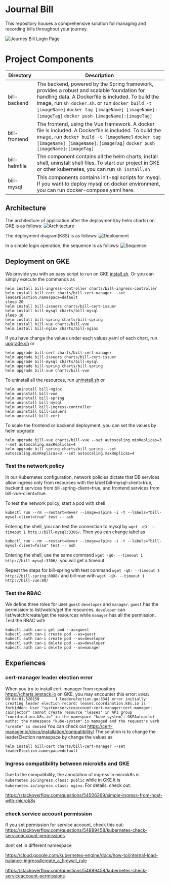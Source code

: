 # Journal Bill
This repository houses a comprehensive solution for managing and recording bills throughout your journey.

![Journey Bill Login Page](login.gif)

# Project Components

|  Directory   | Description                                                        |
|--------------|---------------------------------------------------------------|
| bill-backend| The backend, powered by the Spring framework, provides a robust and scalable foundation for handling data. A Dockerfile is included. To build the image, run `sh docker.sh`. or run `docker build -t [imageName]` `docker tag [imageName] [imageName]:[imageTag]` `docker push [imageName]:[imageTag]` |
| bill-frontend |The frontend, using the Vue framework. A docker file is included.  A Dockerfile is included. To build the image, run `docker build -t [imageName]` `docker tag [imageName] [imageName]:[imageTag]` `docker push [imageName]:[imageTag]` |
| bill-helmfile | The component contains all the helm charts, install shell, uninstall shell files. To start our project in GKE or other kubernetes, you can run `sh install.sh`                      |
| bill-mysql   | This components contains init-sql scripts for mysql. If you want to deploy mysql on docker environment, you can run docker-compose.yaml here. |

## Architecture
The architecture of application after the deployment(by helm charts) on GKE is as follows:
![Architecture](architecture.png)

The deployment diagram(K8S) is as follows:
![Deployment](deployment.png)

In a simple login operation, the sequence is as follows:
![Sequence](sequence.png)


## Deployment on GKE
We provide you with an easy script to run on GKE [install.sh](bill-helmfile/install.sh). Or
you can simply execute the commands as
```shell
helm install bill-ingress-controller charts/bill-ingress-controller
helm install bill-cert charts/bill-cert-manager --set leaderElection.namespace=default
sleep 20
helm install bill-issuers charts/bill-cert-issuer
helm install bill-mysql charts/bill-mysql
sleep 10
helm install bill-spring charts/bill-spring
helm install bill-vue charts/bill-vue
helm install bill-nginx charts/bill-nginx
```
If you have change the values under each values.yaml of each chart, run [upgrade.sh](bill-helmfile/upgrade.sh) or
```shell
helm upgrade bill-cert charts/bill-cert-manager
helm upgrade bill-issuers charts/bill-cert-issuer
helm upgrade bill-mysql charts/bill-mysql
helm upgrade bill-spring charts/bill-spring
helm upgrade bill-vue charts/bill-vue
```
To uninstall all the resources, run [uninstall.sh](bill-helmfile/uninstall.sh) or
```shell
helm uninstall bill-nginx
helm uninstall bill-vue
helm uninstall bill-spring
helm uninstall bill-mysql
helm uninstall bill-ingress-controller
helm uninstall bill-issuers
helm uninstall bill-cert
```
To scale the frontend or backend deployment, you can set the values by helm upgrade
```shell
helm upgrade bill-vue charts/bill-vue --set autoscaling.minReplicas=3 --set autoscaling.maxReplicas=4
helm upgrade bill-spring charts/bill-spring --set autoscaling.minReplicas=3 --set autoscaling.maxReplicas=4
```

### Test the network policy
In our Kubernetes configuration, network policies dictate that DB services allow ingress only from resources with the label bill-mysql-client=true,
backend services from bill-spring-client=true, and frontend services from bill-vue-client=true.

To test the network policy, start a pod with shell
```shell
kubectl run --rm --restart=Never --image=alpine -i -t --labels="bill-mysql-client=true" test -- ash
```
Entering the shell, you can test the connection to mysql by `wget -qO- --timeout 1 http://bill-mysql:3306/`.
Then you can change label as
```shell
kubectl run --rm --restart=Never --image=alpine -i -t --labels="bill-mysql-client=false" test -- ash
```
Entering the shell, use the same command `wget -qO- --timeout 1 http://bill-mysql:3306/`, you will get a timeout.

Repeat the steps for bill-spring with test command `wget -qO- --timeout 1 http://bill-spring:8088/`
and bill-vue with `wget -qO- --timeout 1 http://bill-vue:80/`

### Test the RBAC
We define three roles for user `guest` `developer` and `manager`. `guest` has the permission to list/watch/get the
resources, `developer` can list/watch/create/get the resources while `manager` has all the permission. Test the RBAC with
```shell
kubectl auth can-i get pod --as=guest
kubectl auth can-i create pod --as=guest
kubectl auth can-i create pod --as=developer
kubectl auth can-i delete pod --as=developer
kubectl auth can-i delete pod --as=manager
```

## Experiences

### cert-manager leader election error
When you try to install cert-manager from repository https://charts.jetstack.io on GKE, you may encounter this error:
`E0425 09:04:01.520150       1 leaderelection.go:334] error initially creating leader election record: leases.coordination.k8s.io is forbidden: User "system:serviceaccount:cert-manager:cert-manager-cainjector" cannot create resource "leases" in API group "coordination.k8s.io" in the namespace "kube-system": GKEAutopilot authz: the namespace "kube-system" is managed and the request's verb "create" is denied`
You can check out https://cert-manager.io/docs/installation/compatibility/
The solution is to change the leaderElection namespace by change the values as
```shell
helm install bill-cert charts/bill-cert-manager --set leaderElection.namespace=default
```

### Ingress compatibility between microk8s and GKE
Due to the compatibility, the annotation of ingress in microk8s is `kubernetes.io/ingress.class: public`
while in GKE it is `kubernetes.io/ingress.class: nginx`. For details. check out:

https://stackoverflow.com/questions/54506269/simple-ingress-from-host-with-microk8s

### check service account permission
If you set permission for service account, check this out:
https://stackoverflow.com/questions/54889458/kubernetes-check-serviceaccount-permissions



dont set in different namespace

https://cloud.google.com/kubernetes-engine/docs/how-to/internal-load-balance-ingress#create_a_firewall_rule

https://stackoverflow.com/questions/54889458/kubernetes-check-serviceaccount-permissions